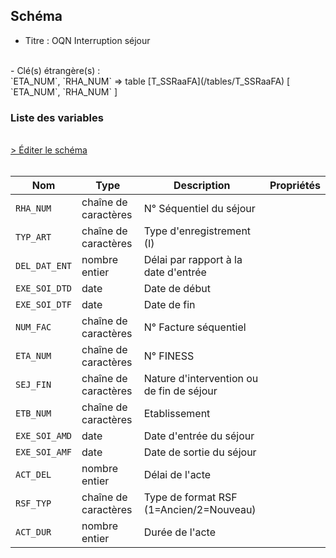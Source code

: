 ## Schéma

- Titre : OQN Interruption séjour
<br />
- Clé(s) étrangère(s) : <br />
`ETA_NUM`, `RHA_NUM` => table [T_SSRaaFA](/tables/T_SSRaaFA) [ `ETA_NUM`, `RHA_NUM` ]<br />

### Liste des variables
<br />
<div>
    <a href="https://gitlab.com/healthdatahub/schema-snds/edit/master/schemas/PMSI%20SSR/T_SSRaaFI.json"  
    arget="_blank" rel="noopener noreferrer">> Éditer le schéma</a>
    <OutboundLink />
</div>
<br />

Nom|Type|Description|Propriétés
-|-|-|-
`RHA_NUM`|chaîne de caractères|N° Séquentiel du séjour||
`TYP_ART`|chaîne de caractères|Type d&#x27;enregistrement (I)||
`DEL_DAT_ENT`|nombre entier|Délai par rapport à la date d&#x27;entrée||
`EXE_SOI_DTD`|date|Date de début||
`EXE_SOI_DTF`|date|Date de fin||
`NUM_FAC`|chaîne de caractères|N° Facture séquentiel||
`ETA_NUM`|chaîne de caractères|N° FINESS||
`SEJ_FIN`|chaîne de caractères|Nature d&#x27;intervention ou de fin de séjour||
`ETB_NUM`|chaîne de caractères|Etablissement||
`EXE_SOI_AMD`|date|Date d&#x27;entrée du séjour||
`EXE_SOI_AMF`|date|Date de sortie du séjour||
`ACT_DEL`|nombre entier|Délai de l&#x27;acte||
`RSF_TYP`|chaîne de caractères|Type de format RSF (1&#x3D;Ancien/2&#x3D;Nouveau)||
`ACT_DUR`|nombre entier|Durée de l&#x27;acte||

